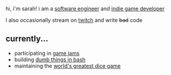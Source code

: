 
hi, i'm sarah! i am a [software engineer](https://github.com/cgsdev0) and [indie game developer](https://badcop.games/)

I also occasionally stream on [twitch](https://twitch.tv/badcop_) and write ~~bad~~ code

## currently...
* participating in [game jams](https://badcop.itch.io)
* building [dumb things in bash](https://github.com/cgsdev0/bash-stack)
* maintaining the [world's greatest dice game](https://github.com/cgsdev0/rollycubes)

